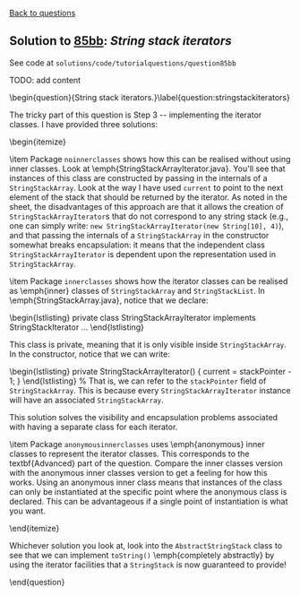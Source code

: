 [Back to questions](../README.md)

## Solution to [85bb](../questions/85bb): *String stack iterators*

See code at `solutions/code/tutorialquestions/question85bb`

TODO: add content

\begin{question}{String stack iterators.}\label{question:stringstackiterators}

The tricky part of this question is Step 3 -- implementing the iterator classes.  I have provided three solutions:

\begin{itemize}

\item Package `noinnerclasses` shows how this can be realised without using inner classes.  Look at \emph{StringStackArrayIterator.java}.
You'll see that instances of this class are constructed by passing in the internals of a `StringStackArray`.  Look at the way I have used
`current` to point to the next element of the stack that should be returned by the iterator.  As noted in the sheet, the disadvantages of this
approach are that it allows the creation of `StringStackArrayIterator`s that do not correspond to any string stack (e.g., one can simply write: `new StringStackArrayIterator(new String[10], 4)`),
and that passing the internals of a `StringStackArray` in the constructor somewhat breaks encapsulation: it means that the independent class `StringStackArrayIterator`
is dependent upon the representation used in `StringStackArray`.

\item Package `innerclasses` shows how the iterator classes can be realised as \emph{inner} classes of `StringStackArray` and `StringStackList`.
In \emph{StringStackArray.java}, notice that we declare:

\begin{lstlisting}
private class StringStackArrayIterator implements StringStackIterator ...
\end{lstlisting}

This class is private, meaning that it is only visible inside `StringStackArray`.  In the constructor, notice that we can write:

\begin{lstlisting}
private StringStackArrayIterator() {
	current = stackPointer - 1;
}
\end{lstlisting}
%
That is, we can refer to the `stackPointer` field of `StringStackArray`.  This is because every `StringStackArrayIterator` instance will have an
associated `StringStackArray`.

This solution solves the visibility and encapsulation problems associated with having a separate class for each iterator.

\item Package `anonymousinnerclasses` uses \emph{anonymous} inner classes to represent the iterator classes.  This corresponds to the textbf{Advanced} part of the question.
Compare the inner classes version with the
anonymous inner classes version to get a feeling for how this works.  Using an anonymous inner class means that instances of the class can only be instantiated at the
specific point where the anonymous class is declared.  This can be advantageous if a single point of instantiation is what you want.

\end{itemize}

Whichever solution you look at, look into the `AbstractStringStack` class to see that we can implement `toString()`
\emph{completely abstractly} by using the iterator facilities that a `StringStack` is now guaranteed to provide!

\end{question}
